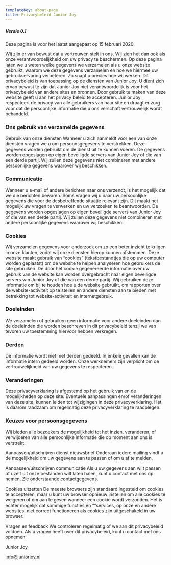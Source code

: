 ```yaml
---
templateKey: about-page
title: Privacybeleid Junior Joy
---
```

##### Versie 0.1

Deze pagina is voor het laatst aangepast op 15 februari 2020.

Wij zijn er van bewust dat u vertrouwen stelt in ons. Wij zien het dan ook als onze verantwoordelijkheid om uw privacy te beschermen. Op deze pagina laten we u weten welke gegevens we verzamelen als u onze website gebruikt, waarom we deze gegevens verzamelen en hoe we hiermee uw gebruikservaring verbeteren. Zo snapt u precies hoe wij werken.
Dit privacybeleid is van toepassing op de diensten van Junior Joy. U dient zich ervan bewust te zijn dat Junior Joy niet verantwoordelijk is voor het privacybeleid van andere sites en bronnen. Door gebruik te maken van deze website geeft u aan het privacy beleid te accepteren.
Junior Joy respecteert de privacy van alle gebruikers van haar site en draagt er zorg voor dat de persoonlijke informatie die u ons verschaft vertrouwelijk wordt behandeld.

### Ons gebruik van verzamelde gegevens
Gebruik van onze diensten
Wanneer u zich aanmeldt voor een van onze diensten vragen we u om persoonsgegevens te verstrekken. Deze gegevens worden gebruikt om de dienst uit te kunnen voeren. De gegevens worden opgeslagen op eigen beveiligde servers van Junior Joy of die van een derde partij. Wij zullen deze gegevens niet combineren met andere persoonlijke gegevens waarover wij beschikken.

### Communicatie
Wanneer u e-mail of andere berichten naar ons verzendt, is het mogelijk dat we die berichten bewaren. Soms vragen wij u naar uw persoonlijke gegevens die voor de desbetreffende situatie relevant zijn. Dit maakt het mogelijk uw vragen te verwerken en uw verzoeken te beantwoorden. De gegevens worden opgeslagen op eigen beveiligde servers van Junior Joy of die van een derde partij. Wij zullen deze gegevens niet combineren met andere persoonlijke gegevens waarover wij beschikken.

### Cookies
Wij verzamelen gegevens voor onderzoek om zo een beter inzicht te krijgen in onze klanten, zodat wij onze diensten hierop kunnen afstemmen.
Deze website maakt gebruik van “cookies” (tekstbestandtjes die op uw computer worden geplaatst) om de website te helpen analyseren hoe gebruikers de site gebruiken. De door het cookie gegenereerde informatie over uw gebruik van de website kan worden overgebracht naar eigen beveiligde servers van Junior Joy of die van een derde partij. Wij gebruiken deze informatie om bij te houden hoe u de website gebruikt, om rapporten over de website-activiteit op te stellen en andere diensten aan te bieden met betrekking tot website-activiteit en internetgebruik.

### Doeleinden
We verzamelen of gebruiken geen informatie voor andere doeleinden dan de doeleinden die worden beschreven in dit privacybeleid tenzij we van tevoren uw toestemming hiervoor hebben verkregen.

### Derden
De informatie wordt niet met derden gedeeld. In enkele gevallen kan de informatie intern gedeeld worden. Onze werknemers zijn verplicht om de vertrouwelijkheid van uw gegevens te respecteren.

### Veranderingen
Deze privacyverklaring is afgestemd op het gebruik van en de mogelijkheden op deze site. Eventuele aanpassingen en/of veranderingen van deze site, kunnen leiden tot wijzigingen in deze privacyverklaring. Het is daarom raadzaam om regelmatig deze privacyverklaring te raadplegen.

### Keuzes voor persoonsgegevens
Wij bieden alle bezoekers de mogelijkheid tot het inzien, veranderen, of verwijderen van alle persoonlijke informatie die op moment aan ons is verstrekt.

Aanpassen/uitschrijven dienst nieuwsbrief
Onderaan iedere mailing vindt u de mogelijkheid om uw gegevens aan te passen of om u af te melden.

Aanpassen/uitschrijven communicatie
Als u uw gegevens aan wilt passen of uzelf uit onze bestanden wilt laten halen, kunt u contact met ons op nemen. Zie onderstaande contactgegevens.

Cookies uitzetten
De meeste browsers zijn standaard ingesteld om cookies te accepteren, maar u kunt uw browser opnieuw instellen om alle cookies te weigeren of om aan te geven wanneer een cookie wordt verzonden. Het is echter mogelijk dat sommige functies en ““services, op onze en andere websites, niet correct functioneren als cookies zijn uitgeschakeld in uw browser.

Vragen en feedback
We controleren regelmatig of we aan dit privacybeleid voldoen. Als u vragen heeft over dit privacybeleid, kunt u contact met ons opnemen:

Junior Joy

info@juniorjoy.nl

